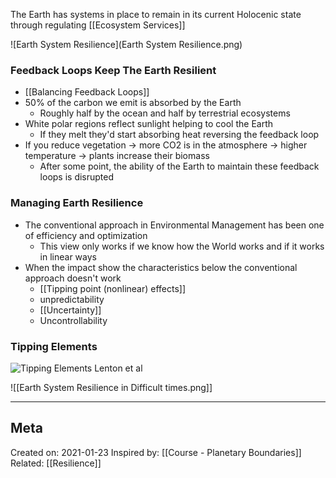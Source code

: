 The Earth has systems in place to remain in its current Holocenic state
through regulating [[Ecosystem Services]]

![Earth System Resilience](Earth System Resilience.png)

### Feedback Loops Keep The Earth Resilient
- [[Balancing Feedback Loops]]
- 50% of the carbon we emit is absorbed by the Earth
	- Roughly half by the ocean and half by terrestrial ecosystems
- White polar regions reflect sunlight helping to cool the Earth
	- If they melt they'd start absorbing heat reversing the feedback loop
- If you reduce vegetation → more CO2 is in the atmosphere → higher temperature → plants increase their biomass
	 - After some point, the ability of the Earth to maintain these feedback loops is disrupted

### Managing Earth Resilience
- The conventional approach in Environmental Management has been one of efficiency and optimization
	- This view only works if we know how the World works and if it works in linear ways
- When the impact show the characteristics below the conventional approach doesn't work
	- [[Tipping point (nonlinear) effects]]
	- unpredictability
	- [[Uncertainty]]
	- Uncontrollability 

### Tipping Elements
![Tipping Elements Lenton et al](https://gedb.se/upl/images/560628.jpg)


![[Earth System Resilience in Difficult times.png]]

-------------------
## Meta
Created on: 2021-01-23
Inspired by: [[Course - Planetary Boundaries]]
Related: [[Resilience]]